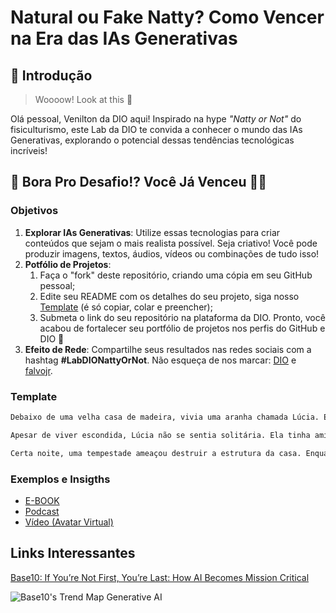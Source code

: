 # Natural ou Fake Natty? Como Vencer na Era das IAs Generativas

## 🚀 Introdução

> Woooow! Look at this 👀

Olá pessoal, Venilton da DIO aqui! Inspirado na hype _"Natty or Not"_ do fisiculturismo, este Lab da DIO te convida a conhecer o mundo das IAs Generativas, explorando o potencial dessas tendências tecnológicas incríveis!

## 🎯 Bora Pro Desafio!? Você Já Venceu 💪🤓

### Objetivos

1. **Explorar IAs Generativas**: Utilize essas tecnologias para criar conteúdos que sejam o mais realista possível. Seja criativo! Você pode produzir imagens, textos, áudios, vídeos ou combinações de tudo isso!
1. **Potfólio de Projetos**:
    1. Faça o "fork" deste repositório, criando uma cópia em seu GitHub pessoal;
    2. Edite seu README com os detalhes do seu projeto, siga nosso [Template](#template) (é só copiar, colar e preencher);
    3. Submeta o link do seu repositório na plataforma da DIO. Pronto, você acabou de fortalecer seu portfólio de projetos nos perfis do GitHub e DIO 🚀
1. **Efeito de Rede**: Compartilhe seus resultados nas redes sociais com a hashtag **#LabDIONattyOrNot**. Não esqueça de nos marcar: [DIO](https://www.linkedin.com/school/dio-makethechange) e [falvojr](https://www.linkedin.com/in/falvojr).

### Template

```markdown
Debaixo de uma velha casa de madeira, vivia uma aranha chamada Lúcia. Ela não era uma aranha comum — tinha um talento especial para tecer teias com padrões tão intrincados que pareciam bordados. Lúcia passava seus dias observando o mundo por entre as frestas do assoalho, ouvindo os passos dos moradores e sentindo as vibrações das conversas e risadas que ecoavam pelo chão.

Apesar de viver escondida, Lúcia não se sentia solitária. Ela tinha amizade com um grupo de insetos que também moravam ali: um grilo filósofo, uma formiga aventureira e uma mariposa que adorava contar histórias. Juntos, eles criaram um pequeno refúgio sob a casa, onde compartilhavam sonhos e planos. Lúcia, com sua teia artística, decorava o espaço como se fosse um salão encantado.

Certa noite, uma tempestade ameaçou destruir a estrutura da casa. Enquanto os humanos dormiam, Lúcia e seus amigos trabalharam juntos para reforçar os pilares com teias e folhas, evitando que o chão desabasse. Quando o sol nasceu, tudo estava intacto. Os moradores nunca souberam do heroísmo que acontecera sob seus pés, mas Lúcia e seus companheiros celebraram em silêncio, orgulhosos por protegerem o lar que todos compartilhavam.
```

### Exemplos e Insigths

- [E-BOOK](/exemplos/E-BOOK.md)
- [Podcast](/exemplos/PODCAST.md)
- [Vídeo (Avatar Virtual)](/exemplos/VIDEO.md)

## Links Interessantes

[Base10: If You’re Not First, You’re Last: How AI Becomes Mission Critical](https://base10.vc/post/generative-ai-mission-critical/)

![Base10's Trend Map Generative AI](https://github.com/digitalinnovationone/lab-natty-or-not/assets/730492/f4df26e8-f8f7-4419-8252-c69d73ea930c)
